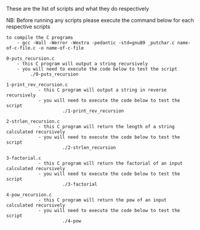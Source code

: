 These are the list of scripts and what they do respectively

NB: Before running any scripts please execute the command below for each respective scripts
	
	to compile the C programs 
		- gcc -Wall -Werror -Wextra -pedantic -std=gnu89 _putchar.c name-of-c-file.c -o name-of-c-file
	
	0-puts_recursion.c
		- this C program will output a string recursively
		- you will need to execute the code below to test the script
			 ./0-puts_recursion

	1-print_rev_recursion.c
                - this C program will output a string in reverse recursively
                - you will need to execute the code below to test the script
                         ./1-print_rev_recursion

	2-strlen_recursion.c
                - this C program will return the length of a string calculated recursively
                - you will need to execute the code below to test the script
                         ./2-strlen_recursion

	3-factorial.c
                - this C program will return the factorial of an input calculated recursively
                - you will need to execute the code below to test the script
                         ./3-factorial

	4-pow_recursion.c
                - this C program will return the pow of an input calculated recursively
                - you will need to execute the code below to test the script
                         ./4-pow
